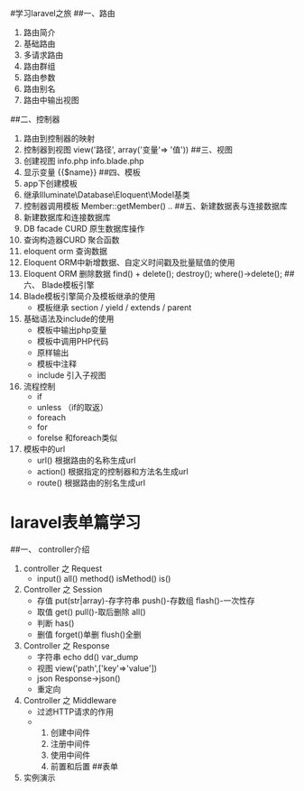 #学习laravel之旅
##一、路由
1. 路由简介
2. 基础路由
3. 多请求路由
4. 路由群组
5. 路由参数
6. 路由别名
7. 路由中输出视图

##二、控制器
1. 路由到控制器的映射
2. 控制器到视图 view('路径', array('变量'=> '值')) 
##三、视图
1. 创建视图 info.php info.blade.php
2. 显示变量 {{$name}}
##四、模板
1. app下创建模板
2. 继承Illuminate\Database\Eloquent\Model基类
3. 控制器调用模板 Member::getMember() ..
##五、新建数据表与连接数据库
1. 新建数据库和连接数据库
2. DB facade CURD 原生数据库操作
3. 查询构造器CURD 聚合函数
4. eloquent orm 查询数据
5. Eloquent ORM中新增数据、自定义时间戳及批量赋值的使用
6. Eloquent ORM 删除数据 find() + delete(); destroy(); where()->delete();
##六、 Blade模板引擎
1. Blade模板引擎简介及模板继承的使用
   * 模板继承 section / yield / extends / parent
2. 基础语法及include的使用
   * 模板中输出php变量
   * 模板中调用PHP代码
   * 原样输出
   * 模板中注释
   * include 引入子视图
3. 流程控制
   * if
   * unless （if的取返）
   * foreach
   * for
   * forelse 和foreach类似
4. 模板中的url
   * url() 根据路由的名称生成url
   * action() 根据指定的控制器和方法名生成url
   * route() 根据路由的别名生成url
# laravel表单篇学习
##一、 controller介绍
1. controller 之 Request
    * input() all() method() isMethod() is()
2. Controller 之 Session
    * 存值 put(str|array)-存字符串 push()-存数组 flash()-一次性存
    * 取值 get() pull()-取后删除 all()
    * 判断 has()
    * 删值 forget()单删 flush()全删
3. Controller 之 Response
    * 字符串 echo dd() var_dump
    * 视图 view('path',['key'=>'value'])
    * json Response->json()
    * 重定向
4. Controller 之 Middleware
    * 过滤HTTP请求的作用
    * 1. 创建中间件
      2. 注册中间件
      3. 使用中间件
      4. 前置和后置
##表单
1. 实例演示
